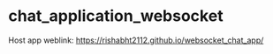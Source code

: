 # chat_application_websocket

Host app weblink: https://rishabht2112.github.io/websocket_chat_app/

 
